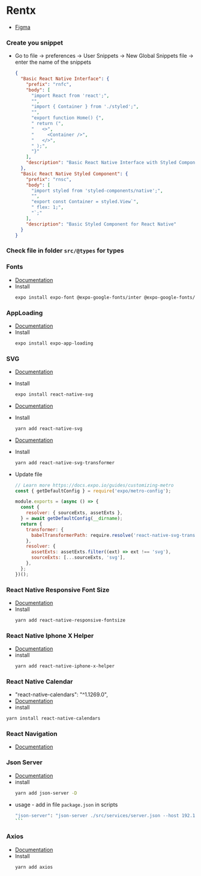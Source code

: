 # Rentx

- [Figma](https://www.figma.com/file/m3uxV84FwHSTlxf3SpM68U/RentX-Ignite)

### Create you snippet

- Go to file -> preferences -> User Snippets -> New Global Snippets file -> enter the name of the snippets

  ```json
  {
    "Basic React Native Interface": {
      "prefix": "rnfc",
      "body": [
        "import React from 'react';",
        "",
        "import { Container } from './styled';",
        "",
        "export function Home() {",
        " return (",
        "   <>",
        "     <Container />",
        "   </>",
        " );",
        "}"
      ],
      "description": "Basic React Native Interface with Styled Component"
    },
    "Basic React Native Styled Component": {
      "prefix": "rnsc",
      "body": [
        "import styled from 'styled-components/native';",
        "",
        "export const Container = styled.View`",
        " flex: 1;",
        "`;"
      ],
      "description": "Basic Styled Component for React Native"
    }
  }
  ```

### Check file in folder `src/@types` for types

### Fonts

- [Documentation](https://docs.expo.dev/guides/using-custom-fonts/)
- Install
  ```bash
  expo install expo-font @expo-google-fonts/inter @expo-google-fonts/archivo
  ```

### AppLoading

- [Documentation](https://docs.expo.dev/versions/latest/sdk/app-loading/)
- Install
  ```bash
  expo install expo-app-loading
  ```

### SVG

- [Documentation](https://docs.expo.dev/versions/latest/sdk/svg/)
- Install
  ```bash
  expo install react-native-svg
  ```
- [Documentation](https://github.com/react-native-svg/react-native-svg)
- Install

  ```bash
  yarn add react-native-svg
  ```

- [Documentation](https://github.com/kristerkari/react-native-svg-transformer)
- Install
  ```bash
  yarn add react-native-svg-transformer
  ```
- Update file

  ```js
  // Learn more https://docs.expo.io/guides/customizing-metro
  const { getDefaultConfig } = require('expo/metro-config');

  module.exports = (async () => {
    const {
      resolver: { sourceExts, assetExts },
    } = await getDefaultConfig(__dirname);
    return {
      transformer: {
        babelTransformerPath: require.resolve('react-native-svg-transformer'),
      },
      resolver: {
        assetExts: assetExts.filter((ext) => ext !== 'svg'),
        sourceExts: [...sourceExts, 'svg'],
      },
    };
  })();
  ```

### React Native Responsive Font Size

- [Documentation](https://www.npmjs.com/package/react-native-responsive-fontsize)
- Install
  ```bash
  yarn add react-native-responsive-fontsize
  ```

### React Native Iphone X Helper

- [Documentation](https://github.com/ptelad/react-native-iphone-x-helper)
- install
  ```bash
  yarn add react-native-iphone-x-helper
  ```

### React Native Calendar

- "react-native-calendars": "^1.1269.0",
- [Documentation](https://github.com/wix/react-native-calendars)
- install

```bash
yarn install react-native-calendars
```

### React Navigation

- [Documentation](https://reactnavigation.org/)

### Json Server

- [Documentation](https://github.com/typicode/json-server)
- install
  ```bash
  yarn add json-server -D
  ```
- usage - add in file `package.json` in scripts
  ````bash
  "json-server": "json-server ./src/services/server.json --host 192.168.100.5 --port 3333 --delay 700"
  ```
  ````

### Axios

- [Documentation](https://github.com/axios/axios)
- Install
  ```bash
  yarn add axios
  ```
